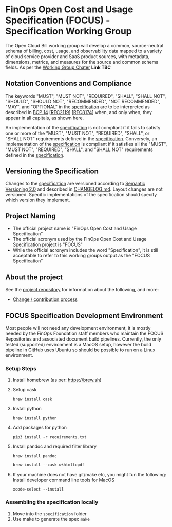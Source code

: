 # FinOps Open Cost and Usage Specification (FOCUS) - Specification Working Group


The Open Cloud Bill working group will develop a common, source-neutral schema of
billing, cost, usage, and observability data mapped to a variety of cloud service provider and SaaS product
sources, with metadata, dimensions, metrics, and measures for the source and common schema fields. As per the [Working Group Chater]() **Link TBC**

## Notation Conventions and Compliance

The keywords "MUST", "MUST NOT", "REQUIRED", "SHALL", "SHALL NOT", "SHOULD",
"SHOULD NOT", "RECOMMENDED", "NOT RECOMMENDED", "MAY", and "OPTIONAL" in the
[specification][] are to be interpreted as described in [BCP
14](https://tools.ietf.org/html/bcp14)
[[RFC2119](https://tools.ietf.org/html/rfc2119)]
[[RFC8174](https://tools.ietf.org/html/rfc8174)] when, and only when, they
appear in all capitals, as shown here.

An implementation of the [specification][] is not compliant if it fails to
satisfy one or more of the "MUST", "MUST NOT", "REQUIRED", "SHALL", or "SHALL
NOT" requirements defined in the [specification][]. Conversely, an
implementation of the [specification][] is compliant if it satisfies all the
"MUST", "MUST NOT", "REQUIRED", "SHALL", and "SHALL NOT" requirements defined in
the [specification][].

## Versioning the Specification

Changes to the [specification](./specification/overview.md) are versioned according to [Semantic Versioning 2.0](https://semver.org/spec/v2.0.0.html) and described in [CHANGELOG.md](CHANGELOG.md). Layout changes are not versioned. Specific implementations of the specification should specify which version they implement.

## Project Naming

- The official project name is "FinOps Open Cost and Usage Specification"
- The official acronym used by the FinOps Open Cost and Usage Specification project is "FOCUS"
- While the official acronym includes the word "Specification", it is still acceptable to refer to this working groups output as the "FOCUS Specification"

## About the project

See the [project repository](https://github.com/FinOps-Open-Cost-and-Usage-Spec/foundation) for information about the following, and more:

- [Change / contribution process](https://github.com/FinOps-Open-Cost-and-Usage-Spec/foundation/blob/main/contributing.md)

## FOCUS Specification Development Environment

Most people will not need any development environment, it is mostly needed by the FinOps Foundation staff members who maintain the FOCUS Repositories and associated document build pipelines. Currently, the only tested (supported) environment is a MacOS setup, however the build pipeline in GitHub uses Ubuntu so should be possible to run on a Linux environment.

### Setup Steps

1. Install homebrew (as per: https://brew.sh)
2. Setup cask

	`brew install cask`
3. Install python

	`brew install python`
4. Add packages for python

	`pip3 install -r requirements.txt`
5. Install pandoc and required filter library

	`brew install pandoc`
	
	`brew install --cask wkhtmltopdf`
6. If your machine does not have git/make etc, you might fun the following: Install developer command line tools for MacOS 

	`xcode-select --install`

### Assembling the specification locally

1. Move into the `specification` folder
2. Use make to generate the spec `make`

[specification]: specification/specification-overview.md

